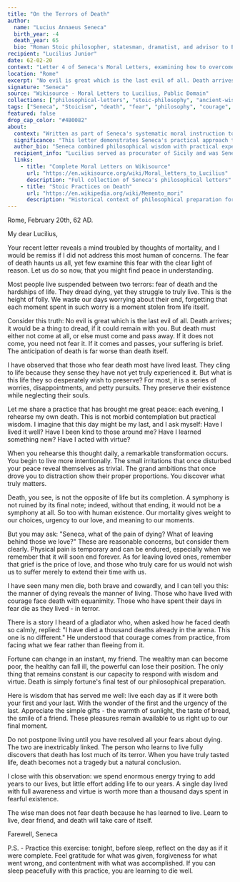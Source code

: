 ```yaml
---
title: "On the Terrors of Death"
author:
  name: "Lucius Annaeus Seneca"
  birth_year: -4
  death_year: 65
  bio: "Roman Stoic philosopher, statesman, dramatist, and advisor to Emperor Nero"
recipient: "Lucilius Junior"
date: 62-02-20
context: "Letter 4 of Seneca's Moral Letters, examining how to overcome the fear of death through philosophical reasoning"
location: "Rome"
excerpt: "No evil is great which is the last evil of all. Death arrives; it would be a thing to dread, if it could remain with you. But death must either not come at all, or else must come and pass away."
signature: "Seneca"
source: "Wikisource - Moral Letters to Lucilius, Public Domain"
collections: ["philosophical-letters", "stoic-philosophy", "ancient-wisdom"]
tags: ["Seneca", "Stoicism", "death", "fear", "philosophy", "courage", "Roman philosophy", "moral instruction"]
featured: false
drop_cap_color: "#4B0082"
about:
  context: "Written as part of Seneca's systematic moral instruction to his friend Lucilius, this letter addresses one of humanity's most fundamental fears through the lens of Stoic philosophy."
  significance: "This letter demonstrates Seneca's practical approach to philosophy - not abstract theorizing but concrete wisdom for daily living. His method of 'rehearsing' death to reduce its terror influenced later philosophical and religious thought."
  author_bio: "Seneca combined philosophical wisdom with practical experience as a Roman senator and advisor to emperors. His letters show how Stoic principles could guide real-world decisions."
  recipient_info: "Lucilius served as procurator of Sicily and was Seneca's intellectual companion. These letters served as both personal guidance and philosophical instruction for wider audiences."
  links:
    - title: "Complete Moral Letters on Wikisource"
      url: "https://en.wikisource.org/wiki/Moral_letters_to_Lucilius"
      description: "Full collection of Seneca's philosophical letters"
    - title: "Stoic Practices on Death"
      url: "https://en.wikipedia.org/wiki/Memento_mori"
      description: "Historical context of philosophical preparation for death"
---
```


Rome, February 20th, 62 AD.

My dear Lucilius,

Your recent letter reveals a mind troubled by thoughts of mortality, and I would be remiss if I did not address this most human of concerns. The fear of death haunts us all, yet few examine this fear with the clear light of reason. Let us do so now, that you might find peace in understanding.

Most people live suspended between two terrors: fear of death and the hardships of life. They dread dying, yet they struggle to truly live. This is the height of folly. We waste our days worrying about their end, forgetting that each moment spent in such worry is a moment stolen from life itself.

Consider this truth: No evil is great which is the last evil of all. Death arrives; it would be a thing to dread, if it could remain with you. But death must either not come at all, or else must come and pass away. If it does not come, you need not fear it. If it comes and passes, your suffering is brief. The anticipation of death is far worse than death itself.

I have observed that those who fear death most have lived least. They cling to life because they sense they have not yet truly experienced it. But what is this life they so desperately wish to preserve? For most, it is a series of worries, disappointments, and petty pursuits. They preserve their existence while neglecting their souls.

Let me share a practice that has brought me great peace: each evening, I rehearse my own death. This is not morbid contemplation but practical wisdom. I imagine that this day might be my last, and I ask myself: Have I lived it well? Have I been kind to those around me? Have I learned something new? Have I acted with virtue?

When you rehearse this thought daily, a remarkable transformation occurs. You begin to live more intentionally. The small irritations that once disturbed your peace reveal themselves as trivial. The grand ambitions that once drove you to distraction show their proper proportions. You discover what truly matters.

Death, you see, is not the opposite of life but its completion. A symphony is not ruined by its final note; indeed, without that ending, it would not be a symphony at all. So too with human existence. Our mortality gives weight to our choices, urgency to our love, and meaning to our moments.

But you may ask: "Seneca, what of the pain of dying? What of leaving behind those we love?" These are reasonable concerns, but consider them clearly. Physical pain is temporary and can be endured, especially when we remember that it will soon end forever. As for leaving loved ones, remember that grief is the price of love, and those who truly care for us would not wish us to suffer merely to extend their time with us.

I have seen many men die, both brave and cowardly, and I can tell you this: the manner of dying reveals the manner of living. Those who have lived with courage face death with equanimity. Those who have spent their days in fear die as they lived - in terror.

There is a story I heard of a gladiator who, when asked how he faced death so calmly, replied: "I have died a thousand deaths already in the arena. This one is no different." He understood that courage comes from practice, from facing what we fear rather than fleeing from it.

Fortune can change in an instant, my friend. The wealthy man can become poor, the healthy can fall ill, the powerful can lose their position. The only thing that remains constant is our capacity to respond with wisdom and virtue. Death is simply fortune's final test of our philosophical preparation.

Here is wisdom that has served me well: live each day as if it were both your first and your last. With the wonder of the first and the urgency of the last. Appreciate the simple gifts - the warmth of sunlight, the taste of bread, the smile of a friend. These pleasures remain available to us right up to our final moment.

Do not postpone living until you have resolved all your fears about dying. The two are inextricably linked. The person who learns to live fully discovers that death has lost much of its terror. When you have truly tasted life, death becomes not a tragedy but a natural conclusion.

I close with this observation: we spend enormous energy trying to add years to our lives, but little effort adding life to our years. A single day lived with full awareness and virtue is worth more than a thousand days spent in fearful existence.

The wise man does not fear death because he has learned to live. Learn to live, dear friend, and death will take care of itself.

Farewell,
Seneca

P.S. - Practice this exercise: tonight, before sleep, reflect on the day as if it were complete. Feel gratitude for what was given, forgiveness for what went wrong, and contentment with what was accomplished. If you can sleep peacefully with this practice, you are learning to die well.